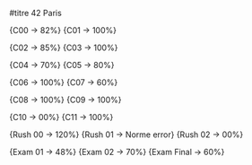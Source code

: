 #titre 42 Paris

{C00 -> 82%}
{C01 -> 100%}

{C02 -> 85%}
{C03 -> 100%}

{C04 -> 70%}
{C05 -> 80%}

{C06 -> 100%}
{C07 -> 60%}

{C08 -> 100%}
{C09 -> 100%}

{C10 -> 00%}
{C11 -> 100%}


{Rush 00 -> 120%}
{Rush 01 -> Norme error}
{Rush 02 -> 00%}

{Exam 01 -> 48%}
{Exam 02 -> 70%}
{Exam Final -> 60%}

